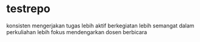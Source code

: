 # testrepo
konsisten mengerjakan tugas
lebih aktif berkegiatan
lebih semangat dalam perkuliahan
lebih fokus mendengarkan dosen berbicara
